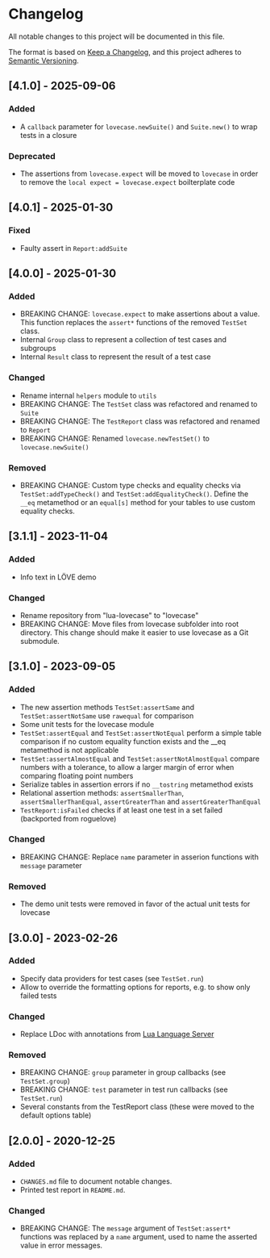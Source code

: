 # Changelog
All notable changes to this project will be documented in this file.

The format is based on [Keep a Changelog](https://keepachangelog.com/en/1.1.0/), and this project adheres to [Semantic Versioning](https://semver.org/spec/v2.0.0.html).

## [4.1.0] - 2025-09-06

### Added

- A `callback` parameter for `lovecase.newSuite()` and `Suite.new()` to wrap tests in a closure

### Deprecated

- The assertions from `lovecase.expect` will be moved to `lovecase` in order to remove the `local expect = lovecase.expect` boilterplate code

## [4.0.1] - 2025-01-30

### Fixed

- Faulty assert in `Report:addSuite`

## [4.0.0] - 2025-01-30

### Added

- BREAKING CHANGE: `lovecase.expect` to make assertions about a value. This function replaces the `assert*` functions of the removed `TestSet` class.
- Internal `Group` class to represent a collection of test cases and subgroups
- Internal `Result` class to represent the result of a test case

### Changed

- Rename internal `helpers` module to `utils`
- BREAKING CHANGE: The `TestSet` class was refactored and renamed to `Suite`
- BREAKING CHANGE: The `TestReport` class was refactored and renamed to `Report`
- BREAKING CHANGE: Renamed `lovecase.newTestSet()` to `lovecase.newSuite()`

### Removed

- BREAKING CHANGE: Custom type checks and equality checks via `TestSet:addTypeCheck()` and `TestSet:addEqualityCheck()`. Define the `__eq` metamethod or an `equal[s]` method for your tables to use custom equality checks.

## [3.1.1] - 2023-11-04

### Added

- Info text in LÖVE demo

### Changed

- Rename repository from "lua-lovecase" to "lovecase"
- BREAKING CHANGE: Move files from lovecase subfolder into root directory. This change should make it easier to use lovecase as a Git submodule.

## [3.1.0] - 2023-09-05

### Added

- The new assertion methods `TestSet:assertSame` and `TestSet:assertNotSame` use `rawequal` for comparison
- Some unit tests for the lovecase module
- `TestSet:assertEqual` and `TestSet:assertNotEqual` perform a simple table comparison if no custom equality function exists and the __eq metamethod is not applicable
- `TestSet:assertAlmostEqual` and `TestSet:assertNotAlmostEqual` compare numbers with a tolerance, to allow a larger margin of error when comparing floating point numbers
- Serialize tables in assertion errors if no `__tostring` metamethod exists
- Relational assertion methods: `assertSmallerThan`, `assertSmallerThanEqual`, `assertGreaterThan` and `assertGreaterThanEqual`
- `TestReport:isFailed` checks if at least one test in a set failed (backported from roguelove)

### Changed

- BREAKING CHANGE: Replace `name` parameter in asserion functions with `message` parameter

### Removed

- The demo unit tests were removed in favor of the actual unit tests for lovecase

## [3.0.0] - 2023-02-26

### Added

- Specify data providers for test cases (see `TestSet.run`)
- Allow to override the formatting options for reports, e.g. to show only failed tests

### Changed

- Replace LDoc with annotations from [Lua Language Server](https://github.com/LuaLS/lua-language-server)

### Removed

- BREAKING CHANGE: `group` parameter in group callbacks (see `TestSet.group`)
- BREAKING CHANGE: `test` parameter in test run callbacks (see `TestSet.run`)
- Several constants from the TestReport class (these were moved to the default options table)

## [2.0.0] - 2020-12-25

### Added

- `CHANGES.md` file to document notable changes.
- Printed test report in `README.md`.

### Changed

- BREAKING CHANGE: The `message` argument of `TestSet:assert*` functions was replaced by a `name` argument, used to name the asserted value in error messages.